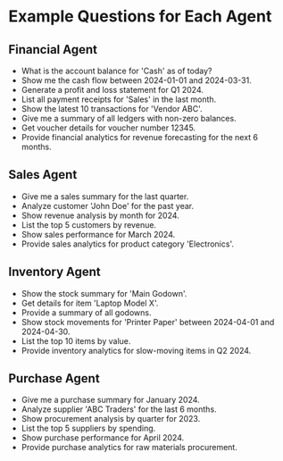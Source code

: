 # Example Questions for Each Agent

## Financial Agent
- What is the account balance for 'Cash' as of today?
- Show me the cash flow between 2024-01-01 and 2024-03-31.
- Generate a profit and loss statement for Q1 2024.
- List all payment receipts for 'Sales' in the last month.
- Show the latest 10 transactions for 'Vendor ABC'.
- Give me a summary of all ledgers with non-zero balances.
- Get voucher details for voucher number 12345.
- Provide financial analytics for revenue forecasting for the next 6 months.

## Sales Agent
- Give me a sales summary for the last quarter.
- Analyze customer 'John Doe' for the past year.
- Show revenue analysis by month for 2024.
- List the top 5 customers by revenue.
- Show sales performance for March 2024.
- Provide sales analytics for product category 'Electronics'.

## Inventory Agent
- Show the stock summary for 'Main Godown'.
- Get details for item 'Laptop Model X'.
- Provide a summary of all godowns.
- Show stock movements for 'Printer Paper' between 2024-04-01 and 2024-04-30.
- List the top 10 items by value.
- Provide inventory analytics for slow-moving items in Q2 2024.

## Purchase Agent
- Give me a purchase summary for January 2024.
- Analyze supplier 'ABC Traders' for the last 6 months.
- Show procurement analysis by quarter for 2023.
- List the top 5 suppliers by spending.
- Show purchase performance for April 2024.
- Provide purchase analytics for raw materials procurement.
